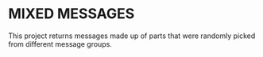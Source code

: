 # MIXED MESSAGES

This project returns messages made up of parts that were randomly picked from different message groups.
